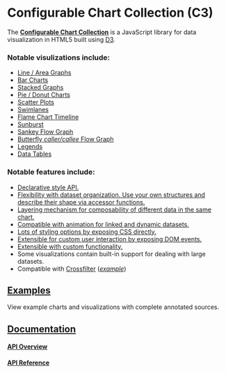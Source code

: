 # Configurable Chart Collection (C3)

The [**Configurable Chart Collection**](http://drarmstr.github.io/c3/) is a JavaScript library for data visualization in HTML5 built using [D3](http://d3js.org).

### Notable visulizations include:

* [Line / Area Graphs](http://drarmstr.github.io/c3/examples/#plot_zoom)
* [Bar Charts](http://drarmstr.github.io/c3/examples/#stack)
* [Stacked Graphs](http://drarmstr.github.io/c3/examples/#stack)
* [Pie / Donut Charts](http://drarmstr.github.io/c3/examples/#pie)
* [Scatter Plots](http://drarmstr.github.io/c3/examples/#scatterplot)
* [Swimlanes](http://drarmstr.github.io/c3/examples/#swimlanes)
* [Flame Chart Timeline](http://drarmstr.github.io/c3/examples/#flamechart_sunburst)
* [Sunburst](http://drarmstr.github.io/c3/examples/#flamechart_sunburst)
* [Sankey Flow Graph](http://drarmstr.github.io/c3/examples/#sankey)
* [Butterfly _caller/callee_ Flow Graph](http://drarmstr.github.io/c3/examples/#butterfly)
* [Legends](http://drarmstr.github.io/c3/examples/#legend)
* [Data Tables](http://drarmstr.github.io/c3/examples/#table_searchable)

### Notable features include:

* [Declarative style API.](http://drarmstr.github.io/c3/api.html)
* [Flexibility with dataset organization.  Use your own structures and describe their shape via accessor functions.](http://drarmstr.github.io/c3/api.html#datasets)
* [Layering mechanism for composability of different data in the same chart.](http://drarmstr.github.io/c3/api.html#layers)
* [Compatible with animation for linked and dynamic datasets.](http://drarmstr.github.io/c3/api.html#selection_options)
* [Lots of styling options by exposing CSS directly.](http://drarmstr.github.io/c3/api.html#styling)
* [Extensible for custom user interaction by exposing DOM events.](http://drarmstr.github.io/c3/api.html#events)
* [Extensible with custom functionality.](http://drarmstr.github.io/c3/api.html#extensibility)
* Some visualizations contain built-in support for dealing with large datasets.
* Compatible with [Crossfilter](http://crossfilter.github.io/crossfilter/) ([_example_](http://drarmstr.github.io/c3/examples/#worldbank))

## [Examples](http://drarmstr.github.io/c3/examples/)
View example charts and visualizations with complete annotated sources.

## [Documentation](http://drarmstr.github.io/c3/)

#### [API Overview](http://drarmstr.github.io/c3/api.html)

#### [API Reference](http://drarmstr.github.io/c3/doc/)
